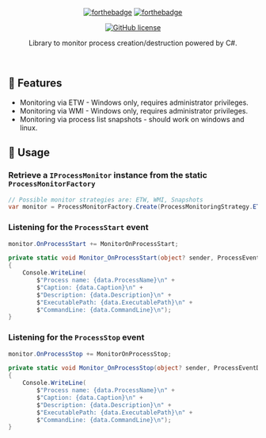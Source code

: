﻿<div align="center">

[![forthebadge](https://forthebadge.com/images/badges/fuck-it-ship-it.svg)](https://forthebadge.com)
[![forthebadge](https://forthebadge.com/images/badges/made-with-csharp.svg)](https://forthebadge.com)

[![GitHub license](https://img.shields.io/github/license/LegendaryB/ProcessMonitoring.svg?longCache=true&style=flat-square)](https://github.com/LegendaryB/ProcessMonitoring/blob/main/LICENSE)

Library to monitor process creation/destruction powered by C#.
</div><br>

## 🎯 Features
* Monitoring via ETW - Windows only, requires administrator privileges.
* Monitoring via WMI - Windows only, requires administrator privileges.
* Monitoring via process list snapshots - should work on windows and linux.

## 📝 Usage

### Retrieve a `IProcessMonitor` instance from the static `ProcessMonitorFactory`

```csharp
// Possible monitor strategies are: ETW, WMI, Snapshots
var monitor = ProcessMonitorFactory.Create(ProcessMonitoringStrategy.ETW);
```

### Listening for the `ProcessStart` event
```csharp
monitor.OnProcessStart += MonitorOnProcessStart;

private static void Monitor_OnProcessStart(object? sender, ProcessEventData data)
{
    Console.WriteLine(
        $"Process name: {data.ProcessName}\n" +
        $"Caption: {data.Caption}\n" +
        $"Description: {data.Description}\n" +
        $"ExecutablePath: {data.ExecutablePath}\n" +
        $"CommandLine: {data.CommandLine}\n");
}
```

### Listening for the `ProcessStop` event
```csharp
monitor.OnProcessStop += MonitorOnProcessStop;

private static void Monitor_OnProcessStop(object? sender, ProcessEventData data)
{
    Console.WriteLine(
        $"Process name: {data.ProcessName}\n" +
        $"Caption: {data.Caption}\n" +
        $"Description: {data.Description}\n" +
        $"ExecutablePath: {data.ExecutablePath}\n" +
        $"CommandLine: {data.CommandLine}\n");
}
```
